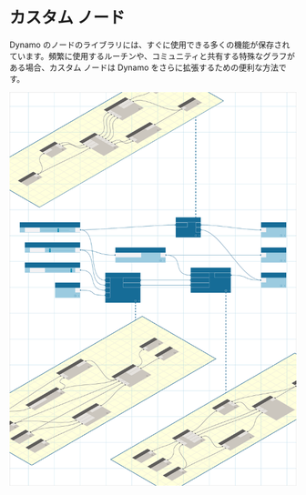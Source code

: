 

# カスタム ノード

Dynamo のノードのライブラリには、すぐに使用できる多くの機能が保存されています。頻繁に使用するルーチンや、コミュニティと共有する特殊なグラフがある場合、カスタム ノードは Dynamo をさらに拡張するための便利な方法です。

![画像](images/9/customNodes_cover01.png)

